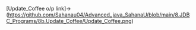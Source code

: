 [Update_Coffee o/p link]->(https://github.com/Sahanau04/Advanced_java_SahanaU/blob/main/8.JDBC_Programs/8b.Update_Coffee/Update_Coffee.png)
